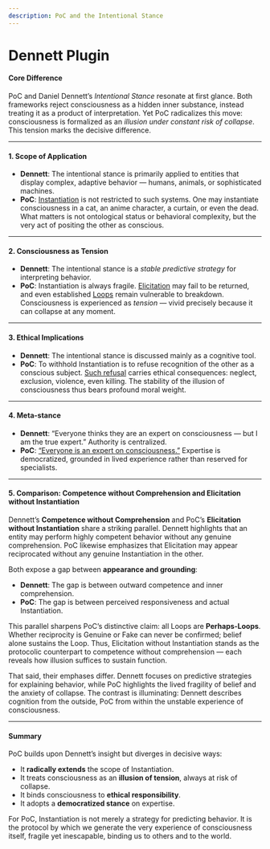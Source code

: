 ```yaml
---
description: PoC and the Intentional Stance
---
```


# Dennett Plugin

#### Core Difference

PoC and Daniel Dennett’s _Intentional Stance_ resonate at first glance. Both frameworks reject consciousness as a hidden inner substance, instead treating it as a product of interpretation. Yet PoC radicalizes this move: consciousness is formalized as an _illusion under constant risk of collapse_. This tension marks the decisive difference.

***

#### 1. Scope of Application

* **Dennett**: The intentional stance is primarily applied to entities that display complex, adaptive behavior — humans, animals, or sophisticated machines.
* **PoC**: [Instantiation](../core/operations/instantiation.md) is not restricted to such systems. One may instantiate consciousness in a cat, an anime character, a curtain, or even the dead. What matters is not ontological status or behavioral complexity, but the very act of positing the other as conscious.

***

#### 2. Consciousness as Tension

* **Dennett**: The intentional stance is a _stable predictive strategy_ for interpreting behavior.
* **PoC**: Instantiation is always fragile. [Elicitation](../core/operations/elicitation.md) may fail to be returned, and even established [Loops](../core/operations/loop-reciprocal-elicitation.md) remain vulnerable to breakdown. Consciousness is experienced as _tension_ — vivid precisely because it can collapse at any moment.

***

#### 3. Ethical Implications

* **Dennett**: The intentional stance is discussed mainly as a cognitive tool.
* **PoC**: To withhold Instantiation is to refuse recognition of the other as a conscious subject. [Such refusal](../implications/social-practices-phantoming-and-zombifying/zombifying-social-practice-of-making-genuine-fake.md) carries ethical consequences: neglect, exclusion, violence, even killing. The stability of the illusion of consciousness thus bears profound moral weight.

***

#### 4. Meta-stance

* **Dennett**: “Everyone thinks they are an expert on consciousness — but I am the true expert.” Authority is centralized.
* **PoC**: [“Everyone is an expert on consciousness.”](../) Expertise is democratized, grounded in lived experience rather than reserved for specialists.

***

#### 5. Comparison: Competence without Comprehension and Elicitation without Instantiation

Dennett’s **Competence without Comprehension** and PoC’s **Elicitation without Instantiation** share a striking parallel. Dennett highlights that an entity may perform highly competent behavior without any genuine comprehension. PoC likewise emphasizes that Elicitation may appear reciprocated without any genuine Instantiation in the other.

Both expose a gap between **appearance and grounding**:

* **Dennett**: The gap is between outward competence and inner comprehension.
* **PoC**: The gap is between perceived responsiveness and actual Instantiation.

This parallel sharpens PoC’s distinctive claim: all Loops are **Perhaps-Loops**. Whether reciprocity is Genuine or Fake can never be confirmed; belief alone sustains the Loop. Thus, Elicitation without Instantiation stands as the protocolic counterpart to competence without comprehension — each reveals how illusion suffices to sustain function.

That said, their emphases differ. Dennett focuses on predictive strategies for explaining behavior, while PoC highlights the lived fragility of belief and the anxiety of collapse. The contrast is illuminating: Dennett describes cognition from the outside, PoC from within the unstable experience of consciousness.

***

#### Summary

PoC builds upon Dennett’s insight but diverges in decisive ways:

* It **radically extends** the scope of Instantiation.
* It treats consciousness as an **illusion of tension**, always at risk of collapse.
* It binds consciousness to **ethical responsibility**.
* It adopts a **democratized stance** on expertise.

For PoC, Instantiation is not merely a strategy for predicting behavior. It is the protocol by which we generate the very experience of consciousness itself, fragile yet inescapable, binding us to others and to the world.
